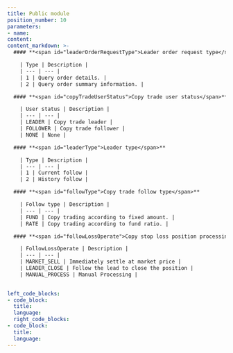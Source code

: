 ```yaml
---
title: Public module
position_number: 10
parameters:
- name:
content:
content_markdown: >-
  #### **<span id="leaderOrderRequestType">Leader order request type</span>**

    | Type | Description |
    | --- | --- |
    | 1 | Query order details. |
    | 2 | Query order summary information. |

  #### **<span id="copyTradeUserStatus">Copy trade user status</span>**

    | User status | Description |
    | --- | --- |
    | LEADER | Copy trade leader |
    | FOLLOWER | Copy trade follower |
    | NONE | None |

  #### **<span id="leaderType">Leader type</span>**

    | Type | Description |
    | --- | --- |
    | 1 | Current follow |
    | 2 | History follow |

  #### **<span id="followType">Copy trade follow type</span>**

    | Follow type | Description |
    | --- | --- |
    | FUND | Copy trading according to fixed amount. |
    | RATE | Copy trading according to fund ratio. |

  #### **<span id="followLossOperate">Copy stop loss position processing</span>**

    | FollowLossOperate | Description |
    | --- | --- |
    | MARKET_SELL | Immediately settle at market price |
    | LEADER_CLOSE | Follow the lead to close the position |
    | MANUAL_PROCESS | Manual Processing |
  

left_code_blocks:
- code_block:
  title:
  language:
  right_code_blocks:
- code_block:
  title:
  language:
---
```



